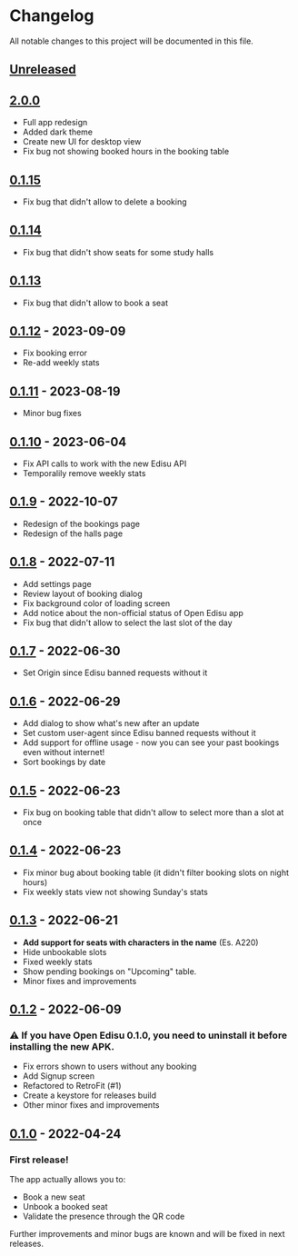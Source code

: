 # Changelog
All notable changes to this project will be documented in this file.

## [Unreleased]

## [2.0.0]
- Full app redesign
- Added dark theme
- Create new UI for desktop view
- Fix bug not showing booked hours in the booking table

## [0.1.15]
- Fix bug that didn't allow to delete a booking

## [0.1.14]
- Fix bug that didn't show seats for some study halls

## [0.1.13]
- Fix bug that didn't allow to book a seat

## [0.1.12] - 2023-09-09
- Fix booking error
- Re-add weekly stats

## [0.1.11] - 2023-08-19
- Minor bug fixes

## [0.1.10] - 2023-06-04
- Fix API calls to work with the new Edisu API
- Temporalily remove weekly stats

## [0.1.9] - 2022-10-07
- Redesign of the bookings page
- Redesign of the halls page

## [0.1.8] - 2022-07-11
- Add settings page
- Review layout of booking dialog
- Fix background color of loading screen
- Add notice about the non-official status of Open Edisu app
- Fix bug that didn't allow to select the last slot of the day

## [0.1.7] - 2022-06-30

- Set Origin since Edisu banned requests without it

## [0.1.6] - 2022-06-29

- Add dialog to show what's new after an update
- Set custom user-agent since Edisu banned requests without it
- Add support for offline usage - now you can see your past bookings even without internet!
- Sort bookings by date

## [0.1.5] - 2022-06-23

- Fix bug on booking table that didn't allow to select more than a slot at once

## [0.1.4] - 2022-06-23

- Fix minor bug about booking table (it didn't filter booking slots on night hours)
- Fix weekly stats view not showing Sunday's stats


## [0.1.3] - 2022-06-21

- **Add support for seats with characters in the name** (Es. A220)
- Hide unbookable slots
- Fixed weekly stats
- Show pending bookings on "Upcoming" table.
- Minor fixes and improvements

## [0.1.2] - 2022-06-09

### :warning: If you have Open Edisu 0.1.0, you need to uninstall it before installing the new APK.

- Fix errors shown to users without any booking
- Add Signup screen
- Refactored to RetroFit (#1)
- Create a keystore for releases build
- Other minor fixes and improvements

## [0.1.0] - 2022-04-24

### First release!

The app actually allows you to:
- Book a new seat
- Unbook a booked seat
- Validate the presence through the QR code

Further improvements and minor bugs are known and will be fixed in next releases.

[unreleased]: https://github.com/ilovelinux/open_edisu/compare/v2.0.0...HEAD
[2.0.0]: https://github.com/ilovelinux/open_edisu/compare/v0.1.15...v2.0.0
[0.1.15]: https://github.com/ilovelinux/open_edisu/compare/v0.1.14...v0.1.15
[0.1.14]: https://github.com/ilovelinux/open_edisu/compare/v0.1.13...v0.1.14
[0.1.13]: https://github.com/ilovelinux/open_edisu/compare/v0.1.12...v0.1.13
[0.1.12]: https://github.com/ilovelinux/open_edisu/compare/v0.1.11...v0.1.12
[0.1.11]: https://github.com/ilovelinux/open_edisu/compare/v0.1.10...v0.1.11
[0.1.10]: https://github.com/ilovelinux/open_edisu/compare/v0.1.9...v0.1.10
[0.1.9]: https://github.com/ilovelinux/open_edisu/compare/v0.1.8...v0.1.9
[0.1.8]: https://github.com/ilovelinux/open_edisu/compare/v0.1.7...v0.1.8
[0.1.7]: https://github.com/ilovelinux/open_edisu/compare/v0.1.6...v0.1.7
[0.1.6]: https://github.com/ilovelinux/open_edisu/compare/v0.1.5...v0.1.6
[0.1.5]: https://github.com/ilovelinux/open_edisu/compare/v0.1.4...v0.1.5
[0.1.4]: https://github.com/ilovelinux/open_edisu/compare/0.1.3...v0.1.4
[0.1.3]: https://github.com/ilovelinux/open_edisu/compare/0.1.2...0.1.3
[0.1.2]: https://github.com/ilovelinux/open_edisu/compare/0.1.0...0.1.2
[0.1.0]: https://github.com/ilovelinux/open_edisu/releases/tag/0.1.0
